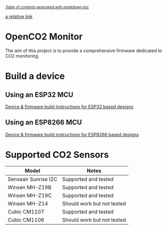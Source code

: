 
<small><i><a href='http://ecotrust-canada.github.io/markdown-toc/'>Table of contents generated with markdown-toc</a></i></small>

[a relative link](docs/esp8266_build.md)

# OpenCO2 Monitor

The aim of this project is to provide a comprehensive firmware dedicated to CO2 monitoring. 

# Build a device

## Using an ESP32 MCU

[Device & firmware build instructions for ESP32 based designs](docs/esp32_build.md)

## Using an ESP8266 MCU

[Device & firmware build instructions for ESP8266 based designs](docs/esp8266_build.md)

# Supported CO2 Sensors

|Model|Notes |
|--|--|
|Senseair Sunrise I2C|Supported and tested|
|Winsen MH-Z19B|Supported and tested|
|Winsen MH-Z19C|Supported and tested|
|Winsen MH-Z14|Should work but not tested|
|Cubic CM1107|Supported and tested|
|Cubic CM1106|Should work but not tested|

